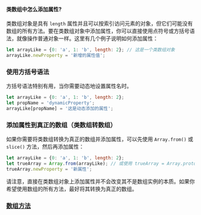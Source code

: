 #### 类数组中怎么添加属性?

类数组对象是具有 `length` 属性并且可以按索引访问元素的对象，但它们可能没有数组的所有方法。要在类数组对象中添加属性，你可以直接使用点符号或方括号语法，就像操作普通对象一样。这里有几个例子说明如何添加属性：

```javascript
let arrayLike = {0: 'a', 1: 'b', length: 2}; // 这是一个类数组对象
arrayLike.newProperty = '新增的属性值';
```

### 使用方括号语法

方括号语法特别有用，当你需要动态地设置属性名时。

```javascript
let arrayLike = {0: 'a', 1: 'b', length: 2};
let propName = 'dynamicProperty';
arrayLike[propName] = '这是动态添加的属性';
```

### 添加属性到真正的数组（类数组转数组）

如果你需要将类数组转换为真正的数组并添加属性，可以先使用 `Array.from()` 或 `slice()` 方法，然后再添加属性：

```javascript
let arrayLike = {0: 'a', 1: 'b', length: 2};
let trueArray = Array.from(arrayLike); // 或使用 trueArray = Array.prototype.slice.call(arrayLike);
trueArray.newProperty = '新属性';
```

请注意，直接在类数组对象上添加属性并不会改变其不是数组实例的本质。如果你希望使用数组的所有方法，最好将其转换为真正的数组。

### [数组方法](https://zh.javascript.info/array-methods)

